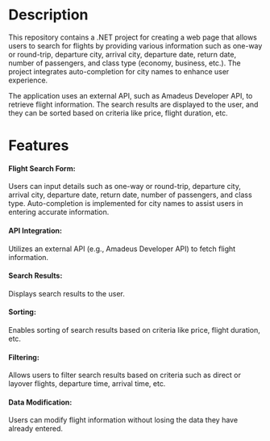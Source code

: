 <h1>Description</h1>
This repository contains a .NET project for creating a web page that allows users to search for flights by providing various information such as one-way or round-trip, departure city, arrival city, departure date, return date, number of passengers, and class type (economy, business, etc.). The project integrates auto-completion for city names to enhance user experience.

The application uses an external API, such as Amadeus Developer API, to retrieve flight information. The search results are displayed to the user, and they can be sorted based on criteria like price, flight duration, etc.

<h1>Features</h1>
<h4>Flight Search Form:</h4>

Users can input details such as one-way or round-trip, departure city, arrival city, departure date, return date, number of passengers, and class type.
Auto-completion is implemented for city names to assist users in entering accurate information.
<h4>API Integration:</h4>

Utilizes an external API (e.g., Amadeus Developer API) to fetch flight information.
<h4>Search Results:</h4>

Displays search results to the user.
<h4>Sorting:</h4>

Enables sorting of search results based on criteria like price, flight duration, etc.
<h4>Filtering:</h4>

Allows users to filter search results based on criteria such as direct or layover flights, departure time, arrival time, etc.
<h4>Data Modification:</h4>

Users can modify flight information without losing the data they have already entered.
